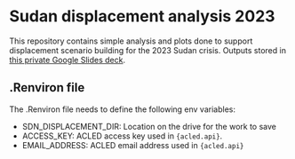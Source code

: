 
# Sudan displacement analysis 2023

<!-- badges: start -->
<!-- badges: end -->

This repository contains simple analysis and plots done to support displacement
scenario building for the 2023 Sudan crisis. Outputs stored in
[this private Google Slides deck](https://docs.google.com/presentation/d/1XctpKpO0mYZIlNu84wqR4Ze4bYHm8YsvGCqWH8vsPIY/edit?usp=sharing).

## .Renviron file

The .Renviron file needs to define the following env variables:

- SDN_DISPLACEMENT_DIR: Location on the drive for the work to save
- ACCESS_KEY: ACLED access key used in `{acled.api}`.
- EMAIL_ADDRESS: ACLED email address used in `{acled.api}`
